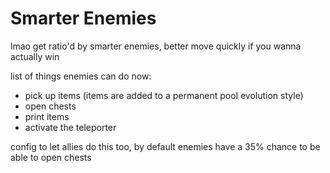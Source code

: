 # Smarter Enemies
lmao get ratio'd by smarter enemies, better move quickly if you wanna actually win

list of things enemies can do now:
- pick up items (items are added to a permanent pool evolution style)
- open chests
- print items
- activate the teleporter

config to let allies do this too, by default enemies have a 35% chance to be able to open chests
